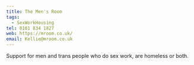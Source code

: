 ```yaml
---
title: The Men's Room
tags:
  - SexWorkHousing
tel: 0161 834 1827
web: https://mroom.co.uk/
email: Kellie@mroom.co.uk
---
```

Support for men and trans people who do sex work, are homeless or both.
